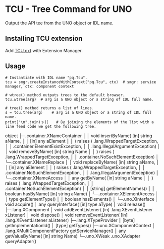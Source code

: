 # TCU - Tree Command for UNO

Output the API tee from the UNO object or IDL name.

## Installing TCU extension

Add <a href="https://github.com/p--q/TCU/tree/master/TCU/oxt">TCU.oxt</a> with Extension Manager.

## Usage

	# Instantiate with IDL name "pq.Tcu".
	tcu = smgr.createInstanceWithContext("pq.Tcu", ctx)  # smgr: service manager, ctx: component context
	
	# wtree() method outputs trees to the default browser.
	tcu.wtree(arg)  # arg is a UNO object or a string of IDL full name.
	
	# tree() method returns a list of lines.
	s = tcu.tree(arg)    # arg is a UNO object or a string of IDL full name.
	print("\n".join(ｓ))　　# By joining the elements of the list with a line feed code we get the following tree.

object
├─.container.XNameContainer
│   │   void  insertByName( [in] string aName,
│   │                       [in]    any aElement
│   │            ) raises ( .lang.WrappedTargetException,
│   │                       .container.ElementExistException,
│   │                       .lang.IllegalArgumentException)
│   │   void  removeByName( [in] string Name
│   │            ) raises ( .lang.WrappedTargetException,
│   │                       .container.NoSuchElementException)
│   └─.container.XNameReplace
│   	  │   void  replaceByName( [in] string aName,
│   	  │                        [in]    any aElement
│   	  │             ) raises ( .lang.WrappedTargetException,
│   	  │                        .container.NoSuchElementException,
│   	  │                        .lang.IllegalArgumentException)
│   	  └─.container.XNameAccess
│   	  	  │        any  getByName( [in] string aName
│   	  	  │             ) raises ( .lang.WrappedTargetException,
│   	  	  │                        .container.NoSuchElementException)
│   	  	  │   [string]  getElementNames()
│   	  	  │    boolean  hasByName( [in] string aName)
│   	  	  └─.container.XElementAccess
│   	  	  	  │      type  getElementType()
│   	  	  	  │   boolean  hasElements()
│   	  	  	  └─.uno.XInterface
│   	  	  	  	  	  void  acquire()
│   	  	  	  	  	   any  queryInterface( [in] type aType)
│   	  	  	  	  	  void  release()
├─.lang.XComponent
│   	  void  addEventListener( [in] .lang.XEventListener xListener)
│   	  void  dispose()
│   	  void  removeEventListener( [in] .lang.XEventListener aListener)
├─.lang.XTypeProvider
│   	  [byte]  getImplementationId()
│   	  [type]  getTypes()
├─.uno.XComponentContext
│   	  .lang.XMultiComponentFactory  getServiceManager()
│   	                           any  getValueByName( [in] string Name)
└─.uno.XWeak
	  	  .uno.XAdapter  queryAdapter()
